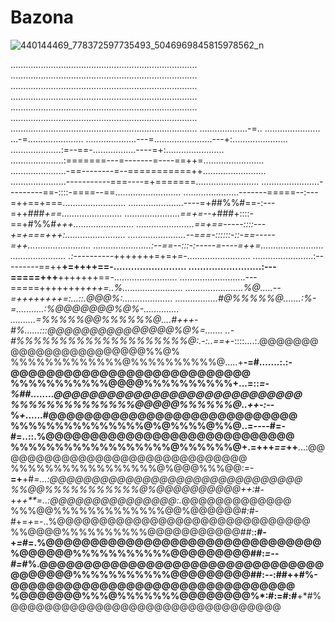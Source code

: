 # Bazona
![440144469_778372597735493_5046969845815978562_n](https://github.com/w77sh/Bazona/assets/74508174/120bb319-2f67-49fb-a079-67bdc06178af)




..........................................................................
..........................................................................
..........................................................................
..........................................................................
..........................................................................
..........................................................................
..........................................................................
...................-=.. ...................... ...-=......................
....................---=.......................---+:......................
....................:=--==-.................----=+:.......................
.....................:=======---=-------=----==++=........................
......................-==--------=--===========++.........................
......................-----------===----=+=======.........................
.......................---------==-::::-====--==..........................
......................-------=====--:---=++==+===.........................
......................----=+##%%#==-:---=++###*+==........................
......................==+=--+*###+::::-==+#%%#*+++........................
.......................==+==-----::::---+=+===+++:........................
.......................--===-::::::-::-==-----=++.........................
.......................:--==--:::-:-----=----=++=.........................
...................... .:----------*+++++++=+=+=-.........................
........................:---------==++**+=++++==-.........................
.........................:---=====+++**+++++++==-.........................
..........................---=====++++++++*+++=..%........................
.......................%@.....--=++++++++=:...::.@@@%:....................
.................#@%%%%%@.......:%-=...........:%@@@@@@@%@%-..............
..........=%%%%%@@%%%%%%@....#+++-#***%......:::@@@@@@@@@@@@@@@%@%=.......
..-#%%%%%%%%%%%%%%%%%%%%@:.-:..*==+*-::::....:.@@@@@@@@@@@@@@@@@@@@@@@%%@%
%%%%%%%%%%%%%@%%%%%%%%%%@.....+**-=#.......:.:-@@@@@@@@@@@@@@@@@@@@@@@@@@@
%%%%%%%%%%%@@@@%%%%%%%%%%+...=::*=-%##........@@@@@@@@@@@@@@@@@@@@@@@@@@@@
%%%%%%%%%%%%%%@@@@@%%%%%%@..++-:*--%*+*......#@@@@@@@@@@@@@@@@@@@@@@@@@@@@
%%%%%%%%%%%%%%%@%@%%%%@%%@..=*--*--#=-#=..::.%@@@@@@@@@@@@@@@@@@@@@@@@@@@@
%%%%%%%%%%%%%%%%%%@%%%%%%@+.=+++*==*++**...:@@@@@@@@@@@@@@@@@@@@@@@@@@@@@@
%%%%%%%%%%%%%%%%%@%@@@%%%@@:=-**=+**+#*=...:@@@@@@@@@@@@@@@@@@@@@@@@@@@@@@
%%@@%%%%%%%%%%%@%@@@@@@@@@@++:*#-+*++**=..:@@@@@@@@@@@@@@@:.*@@@@@@@@@@@@@
%%%@@%%%%%%%%%%%%%@@%@@@@@@#*:#*-#+=*+*=-..%@@@@@@@@@@@@@@@@@@@@@@@@@@@@@@
%%@@@@%%%%%%%%%%@@@@@@@@@@@##:**:#-+*=*#=.%@@@@@@@@@@@@@@@@@@@@@@@@@@@@@@@
%@@@@@@%%%%%%%%%%%@@@@@@@@@##:*=-*-*#=*#%.@@@@@@@@@@@@@@@@@@@@@@@@@@@@@@@@
@@@@@@@%%%%%%%%%%%@@@@@@@@@##:*--*:##++#%-@@@@@@@@@@@@@@@@@@@@@@@@@@@@@@@@
%@@@@@@@%%%@%%%%%%%@@@@@@@@%*:#:=#:#**+*#%@@@@@@@@@@@@@@@@@@@@@@@@@@@@@@@@
